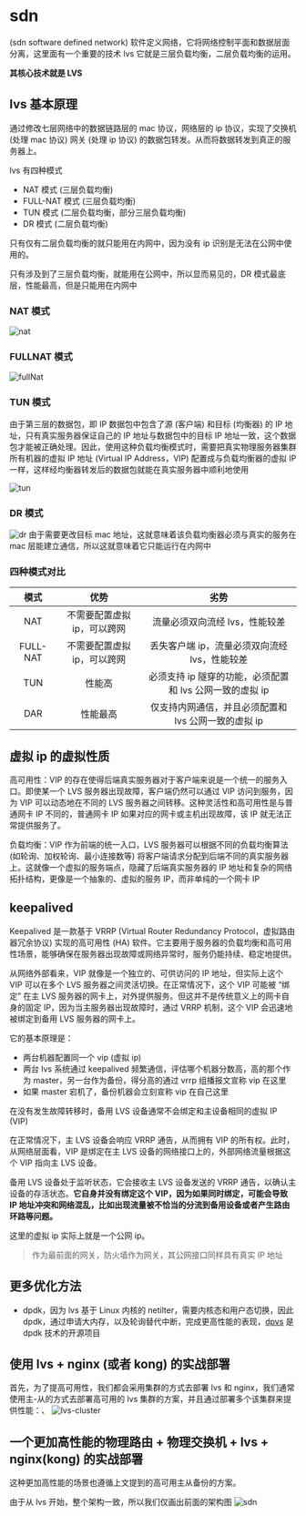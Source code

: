 <!--
 * @Author: shgopher shgopher@gmail.com
 * @Date: 2024-09-15 17:04:57
 * @LastEditors: shgopher shgopher@gmail.com
 * @LastEditTime: 2024-10-15 14:41:28
 * @FilePath: /luban/系统设计基础/网络在系统设计中的作用/SDN/README.md
 * @Description: 
 * 
 * Copyright (c) 2024 by shgopher, All Rights Reserved. 
-->
# sdn
(sdn software defined network) 软件定义网络，它将网络控制平面和数据层面分离，这里面有一个重要的技术 lvs 它就是三层负载均衡，二层负载均衡的运用。

**其核心技术就是 LVS**
## lvs 基本原理
通过修改七层网络中的数据链路层的 mac 协议，网络层的 ip 协议，实现了交换机 (处理 mac 协议) 网关 (处理 ip 协议) 的数据包转发。从而将数据转发到真正的服务器上。

lvs 有四种模式

- NAT 模式 (三层负载均衡)
- FULL-NAT 模式 (三层负载均衡)
- TUN 模式 (二层负载均衡，部分三层负载均衡)
- DR 模式 (二层负载均衡)

只有仅有二层负载均衡的就只能用在内网中，因为没有 ip 识别是无法在公网中使用的。

只有涉及到了三层负载均衡，就能用在公网中，所以显而易见的，DR 模式最底层，性能最高，但是只能用在内网中
### NAT 模式
![nat](./nat.svg)
### FULLNAT 模式
![fullNat](./full-nat.svg)
### TUN 模式
由于第三层的数据包，即 IP 数据包中包含了源 (客户端) 和目标 (均衡器) 的 IP 地址，只有真实服务器保证自己的 IP 地址与数据包中的目标 IP 地址一致，这个数据包才能被正确处理。因此，使用这种负载均衡模式时，需要把真实物理服务器集群所有机器的虚拟 IP 地址 (Virtual IP Address，VIP) 配置成与负载均衡器的虚拟 IP 一样，这样经均衡器转发后的数据包就能在真实服务器中顺利地使用

![tun](./tun.svg)
### DR 模式
![dr](./dr.svg)
由于需要更改目标 mac 地址，这就意味着该负载均衡器必须与真实的服务在 mac 层能建立通信，所以这就意味着它只能运行在内网中
### 四种模式对比
|模式|优势|劣势|
|:---:|:---:|:---:|
|NAT|不需要配置虚拟 ip，可以跨网|流量必须双向流经 lvs，性能较差|
|FULL-NAT|不需要配置虚拟 ip，可以跨网|丢失客户端 ip，流量必须双向流经 lvs，性能较差|
|TUN|性能高|必须支持 ip 隧穿的功能，必须配置和 lvs 公网一致的虚拟 ip|
|DAR|性能最高|仅支持内网通信，并且必须配置和 lvs 公网一致的虚拟 ip|
## 虚拟 ip 的虚拟性质
高可用性：VIP 的存在使得后端真实服务器对于客户端来说是一个统一的服务入口。即使某一个 LVS 服务器出现故障，客户端仍然可以通过 VIP 访问到服务，因为 VIP 可以动态地在不同的 LVS 服务器之间转移。这种灵活性和高可用性是与普通网卡 IP 不同的，普通网卡 IP 如果对应的网卡或主机出现故障，该 IP 就无法正常提供服务了。

负载均衡：VIP 作为前端的统一入口，LVS 服务器可以根据不同的负载均衡算法 (如轮询、加权轮询、最小连接数等) 将客户端请求分配到后端不同的真实服务器上。这就像一个虚拟的服务端点，隐藏了后端真实服务器的 IP 地址和复杂的网络拓扑结构，更像是一个抽象的、虚拟的服务 IP，而非单纯的一个网卡 IP
## keepalived
Keepalived 是一款基于 VRRP (Virtual Router Redundancy Protocol，虚拟路由器冗余协议) 实现的高可用性 (HA) 软件。它主要用于服务器的负载均衡和高可用性场景，能够确保在服务器出现故障或网络异常时，服务仍能持续、稳定地提供。

从网络外部看来，VIP 就像是一个独立的、可供访问的 IP 地址，但实际上这个 VIP 可以在多个 LVS 服务器之间灵活切换。在正常情况下，这个 VIP 可能被 “绑定” 在主 LVS 服务器的网卡上，对外提供服务。但这并不是传统意义上的网卡自身的固定 IP，因为当主服务器出现故障时，通过 VRRP 机制，这个 VIP 会迅速地被绑定到备用 LVS 服务器的网卡上。

它的基本原理是：
- 两台机器配置同一个 vip (虚拟 ip)
- 两台 lvs 系统通过 keepalived 频繁通信，评估哪个机器分数高，高的那个作为 master，另一台作为备份，得分高的通过 vrrp 组播报文宣称 vip 在这里
- 如果 master 宕机了，备份机器会立刻宣称 vip 在自己这里

在没有发生故障转移时，备用 LVS 设备通常不会绑定和主设备相同的虚拟 IP (VIP)

在正常情况下，主 LVS 设备会响应 VRRP 通告，从而拥有 VIP 的所有权。此时，从网络层面看，VIP 是绑定在主 LVS 设备的网络接口上的，外部网络流量根据这个 VIP 指向主 LVS 设备。

备用 LVS 设备处于监听状态，它会接收主 LVS 设备发送的 VRRP 通告，以确认主设备的存活状态。**它自身并没有绑定这个 VIP，因为如果同时绑定，可能会导致 IP 地址冲突和网络混乱，比如出现流量被不恰当的分流到备用设备或者产生路由环路等问题。**

这里的虚拟 ip 实际上就是一个公网 ip。

> 作为最前面的网关，防火墙作为网关，其公网接口同样具有真实 IP 地址
## 更多优化方法
- dpdk，因为 lvs 基于 Linux 内核的 netilter，需要内核态和用户态切换，因此 dpdk，通过申请大内存，以及轮询替代中断，完成更高性能的表现，[dpvs](https://github.com/iqiyi/dpvs) 是 dpdk 技术的开源项目
## 使用 lvs +  nginx (或者 kong) 的实战部署
首先，为了提高可用性，我们都会采用集群的方式去部署 lvs 和 nginx，我们通常使用主-从的方式去部署高可用的 lvs 集群的方案，并且通过部署多个该集群来提供性能：、
![lvs-cluster](./lvs-cluster.svg)

## 一个更加高性能的物理路由 + 物理交换机 + lvs + nginx(kong) 的实战部署
这种更加高性能的场景也遵循上文提到的高可用主从备份的方案。

由于从 lvs 开始，整个架构一致，所以我们仅画出前面的架构图
![sdn](./sdn.svg)


